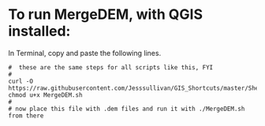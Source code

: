 # To run MergeDEM, with QGIS installed:

In Terminal, copy and paste the following lines.  

```
#  these are the same steps for all scripts like this, FYI
#  
curl -O https://raw.githubusercontent.com/Jesssullivan/GIS_Shortcuts/master/ShellScripts/MergeDEM.sh
chmod u+x MergeDEM.sh
# 
# now place this file with .dem files and run it with ./MergeDEM.sh from there
```
